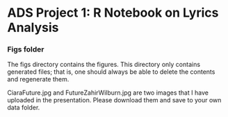 # ADS Project 1:  R Notebook on Lyrics Analysis

### Figs folder

The figs directory contains the figures. This directory only contains generated files; that is, one should always be able to delete the contents and regenerate them.

CiaraFuture.jpg and FutureZahirWilburn.jpg are two images that I have uploaded in the presentation. Please download them and save to your own data folder.
